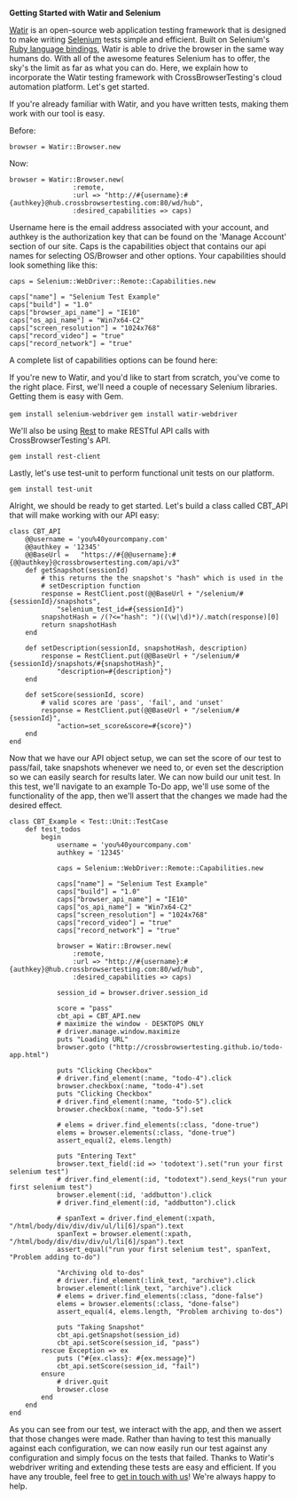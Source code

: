 **Getting Started with Watir and Selenium**

[Watir](https://watir.com/) is an open-source web application testing framework that is designed to make writing [Selenium](http://www.seleniumhq.org/) tests simple and efficient. Built on Selenium's [Ruby language bindings](https://rubygems.org/gems/selenium-webdriver), Watir is able to drive the browser in the same way humans do. With all of the awesome features Selenium has to offer, the sky's the limit as far as what you can do. Here, we explain how to incorporate the Watir testing framework with CrossBrowserTesting's cloud automation platform. Let's get started.

If you're already familiar with Watir, and you have written tests, making them work with our tool is easy. 

Before:

`browser = Watir::Browser.new`

Now:

```
browser = Watir::Browser.new(
				:remote,
				:url => "http://#{username}:#{authkey}@hub.crossbrowsertesting.com:80/wd/hub",
				:desired_capabilities => caps) 
```

Username here is the email address associated with your account, and authkey is the authorization key that can be found on the 'Manage Account' section of our site. Caps is the capabilities object that contains our api names for selecting OS/Browser and other options. Your capabilities should look something like this:

```
caps = Selenium::WebDriver::Remote::Capabilities.new

caps["name"] = "Selenium Test Example"
caps["build"] = "1.0"
caps["browser_api_name"] = "IE10"
caps["os_api_name"] = "Win7x64-C2"
caps["screen_resolution"] = "1024x768"
caps["record_video"] = "true"
caps["record_network"] = "true"					
````

A complete list of capabilities options can be found here: 

If you're new to Watir, and you'd like to start from scratch, you've come to the right place. First, we'll need a couple of necessary Selenium libraries. Getting them is easy with Gem.

`gem install selenium-webdriver`
`gem install watir-webdriver`

We'll also be using [Rest](https://github.com/rest-client/rest-client) to make RESTful API calls with CrossBrowserTesting's API.

`gem install rest-client`

Lastly, let's use test-unit to perform functional unit tests on our platform. 

`gem install test-unit`



Alright, we should be ready to get started. Let's build a class called CBT_API that will make working with our API easy:

```
class CBT_API
	@@username = 'you%40yourcompany.com'
	@@authkey = '12345'
	@@BaseUrl =   "https://#{@@username}:#{@@authkey}@crossbrowsertesting.com/api/v3"
	def getSnapshot(sessionId)
	    # this returns the the snapshot's "hash" which is used in the
	    # setDescription function
	    response = RestClient.post(@@BaseUrl + "/selenium/#{sessionId}/snapshots",
	        "selenium_test_id=#{sessionId}")
	    snapshotHash = /(?<="hash": ")((\w|\d)*)/.match(response)[0]
	    return snapshotHash
	end

	def setDescription(sessionId, snapshotHash, description)
	    response = RestClient.put(@@BaseUrl + "/selenium/#{sessionId}/snapshots/#{snapshotHash}",
	        "description=#{description}")
	end

	def setScore(sessionId, score)
	    # valid scores are 'pass', 'fail', and 'unset'
	    response = RestClient.put(@@BaseUrl + "/selenium/#{sessionId}",
	        "action=set_score&score=#{score}")
	end
end
```

Now that we have our API object setup, we can set the score of our test to pass/fail, take snapshots whenever we need to, or even set the description so we can easily search for results later. We can now build our unit test. In this test, we'll navigate to an example To-Do app, we'll use some of the functionality of the app, then we'll assert that the changes we made had the desired effect. 

```
class CBT_Example < Test::Unit::TestCase
	def test_todos
		begin
			username = 'you%40yourcompany.com'
			authkey = '12345'
			
			caps = Selenium::WebDriver::Remote::Capabilities.new

			caps["name"] = "Selenium Test Example"
			caps["build"] = "1.0"
			caps["browser_api_name"] = "IE10"
			caps["os_api_name"] = "Win7x64-C2"
			caps["screen_resolution"] = "1024x768"
			caps["record_video"] = "true"
			caps["record_network"] = "true"

			browser = Watir::Browser.new(
				:remote,
				:url => "http://#{username}:#{authkey}@hub.crossbrowsertesting.com:80/wd/hub",
				:desired_capabilities => caps) 

			session_id = browser.driver.session_id

		    score = "pass"
		    cbt_api = CBT_API.new
		    # maximize the window - DESKTOPS ONLY
		    # driver.manage.window.maximize
		    puts "Loading URL"
		    browser.goto ("http://crossbrowsertesting.github.io/todo-app.html")

		    puts "Clicking Checkbox"
		    # driver.find_element(:name, "todo-4").click
		    browser.checkbox(:name, "todo-4").set
		    puts "Clicking Checkbox"
		    # driver.find_element(:name, "todo-5").click
		    browser.checkbox(:name, "todo-5").set

		    # elems = driver.find_elements(:class, "done-true")
		    elems = browser.elements(:class, "done-true")
		    assert_equal(2, elems.length)

		    puts "Entering Text"
		    browser.text_field(:id => 'todotext').set("run your first selenium test")
		    # driver.find_element(:id, "todotext").send_keys("run your first selenium test")
		    browser.element(:id, 'addbutton').click
		    # driver.find_element(:id, "addbutton").click

		    # spanText = driver.find_element(:xpath, "/html/body/div/div/div/ul/li[6]/span").text
		    spanText = browser.element(:xpath, "/html/body/div/div/div/ul/li[6]/span").text
		    assert_equal("run your first selenium test", spanText, "Problem adding to-do")

		    "Archiving old to-dos"
		    # driver.find_element(:link_text, "archive").click
		    browser.element(:link_text, "archive").click
		    # elems = driver.find_elements(:class, "done-false")
		    elems = browser.elements(:class, "done-false")
		    assert_equal(4, elems.length, "Problem archiving to-dos")

		    puts "Taking Snapshot"
		    cbt_api.getSnapshot(session_id)
		    cbt_api.setScore(session_id, "pass")
		rescue Exception => ex
		    puts ("#{ex.class}: #{ex.message}")
		    cbt_api.setScore(session_id, "fail")
		ensure     
		    # driver.quit
		    browser.close
		end
	end
end
```

As you can see from our test, we interact with the app, and then we assert that those changes were made. Rather than having to test this manually against each configuration, we can now easily run our test against any configuration and simply focus on the tests that failed. Thanks to Watir's webdriver writing and extending these tests are easy and efficient. If you have any trouble, feel free to [get in touch with us](<mailto:info@crossbrowsertesting.com>)! We're always happy to help. 